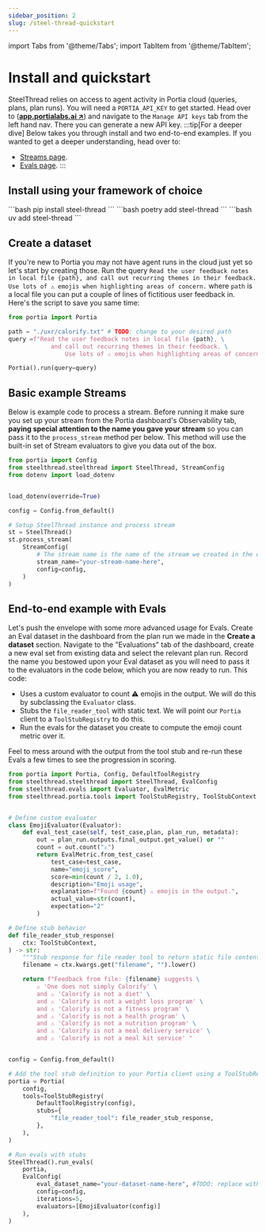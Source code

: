 ```yaml
---
sidebar_position: 2
slug: /steel-thread-quickstart
---
```


import Tabs from '@theme/Tabs';
import TabItem from '@theme/TabItem';

# Install and quickstart
SteelThread relies on access to agent activity in Portia cloud (queries, plans, plan runs). You will need a `PORTIA_API_KEY` to get started. Head over to (<a href="https://app.portialabs.ai" target="_blank">**app.portialabs.ai ↗**</a>) and navigate to the `Manage API keys` tab from the left hand nav. There you can generate a new API key.
:::tip[For a deeper dive]
Below takes you through install and two end-to-end examples. If you wanted to get a deeper understanding, head over to:
* [Streams page](/streams).
* [Evals page](/evals).
:::

## Install using your framework of choice

<Tabs groupId="installer">
    <TabItem value="pip" label="pip" default>
    ```bash
    pip install steel-thread
    ```
    </TabItem>
    <TabItem value="poetry" label="poetry">
    ```bash
    poetry add steel-thread
    ```
    </TabItem>
    <TabItem value="uv" label="uv">
    ```bash
    uv add steel-thread
    ```
    </TabItem>
</Tabs>

## Create a dataset

If you're new to Portia you may not have agent runs in the cloud just yet so let's start by creating those. Run the query `Read the user feedback notes in local file {path}, and call out recurring themes in their feedback. Use lots of ⚠️ emojis when highlighting areas of concern.` where `path` is a local file you can put a couple of lines of fictitious user feedback in. Here's the script to save you same time:

```python
from portia import Portia

path = "./uxr/calorify.txt" # TODO: change to your desired path
query =f"Read the user feedback notes in local file {path}, \
            and call out recurring themes in their feedback. \
                Use lots of ⚠️ emojis when highlighting areas of concern."

Portia().run(query=query)
```

## Basic example Streams

Below is example code to process a stream. Before running it make sure you set up your stream from the Portia dashboard's Observability tab, **paying special attention to the name you gave your stream** so you can pass it to the `process_stream` method per below. This method will use the built-in set of Stream evaluators to give you data out of the box. 

```python
from portia import Config
from steelthread.steelthread import SteelThread, StreamConfig
from dotenv import load_dotenv


load_dotenv(override=True)

config = Config.from_default()

# Setup SteelThread instance and process stream
st = SteelThread()
st.process_stream(
    StreamConfig(
        # The stream name is the name of the stream we created in the dashboard.
        stream_name="your-stream-name-here",
        config=config,
    )
)
```

## End-to-end example with Evals

Let's push the envelope with some more advanced usage for Evals. Create an Eval dataset in the dashboard from the plan run we made in the **Create a dataset** section. Navigate to the "Evaluations" tab of the dashboard, create a new eval set from existing data and select the relevant plan run. Record the name you bestowed upon your Eval dataset as you will need to pass it to the evaluators in the code below, which you are now ready to run. This code:
* Uses a custom evaluator to count ⚠️ emojis in the output. We will do this by subclassing the `Evaluator` class.
* Stubs the `file_reader_tool` with static text. We will point our `Portia` client to a `ToolStubRegistry` to do this.
* Run the evals for the dataset you create to compute the emoji count metric over it.

Feel to mess around with the output from the tool stub and re-run these Evals a few times to see the progression in scoring.

```python
from portia import Portia, Config, DefaultToolRegistry
from steelthread.steelthread import SteelThread, EvalConfig
from steelthread.evals import Evaluator, EvalMetric
from steelthread.portia.tools import ToolStubRegistry, ToolStubContext


# Define custom evaluator
class EmojiEvaluator(Evaluator):
    def eval_test_case(self, test_case,plan, plan_run, metadata):
        out = plan_run.outputs.final_output.get_value() or ""
        count = out.count("⚠️")
        return EvalMetric.from_test_case(
            test_case=test_case,
            name="emoji_score",
            score=min(count / 2, 1.0),
            description="Emoji usage",
            explanation=f"Found {count} ⚠️ emojis in the output.",
            actual_value=str(count),
            expectation="2"
        )

# Define stub behavior
def file_reader_stub_response(
    ctx: ToolStubContext,
) -> str:
    """Stub response for file reader tool to return static file content."""
    filename = ctx.kwargs.get("filename", "").lower()

    return f"Feedback from file: {filename} suggests \
        ⚠️ 'One does not simply Calorify' \
        and ⚠️ 'Calorify is not a diet' \
        and ⚠️ 'Calorify is not a weight loss program' \
        and ⚠️ 'Calorify is not a fitness program' \
        and ⚠️ 'Calorify is not a health program' \
        and ⚠️ 'Calorify is not a nutrition program' \
        and ⚠️ 'Calorify is not a meal delivery service' \
        and ⚠️ 'Calorify is not a meal kit service' "


config = Config.from_default()

# Add the tool stub definition to your Portia client using a ToolStubRegistry
portia = Portia(
    config,
    tools=ToolStubRegistry(
        DefaultToolRegistry(config),
        stubs={
            "file_reader_tool": file_reader_stub_response,
        },
    ),
)

# Run evals with stubs 
SteelThread().run_evals(
    portia,
    EvalConfig(
        eval_dataset_name="your-dataset-name-here", #TODO: replace with your dataset name
        config=config,
        iterations=5,
        evaluators=[EmojiEvaluator(config)]
    ),
)
```